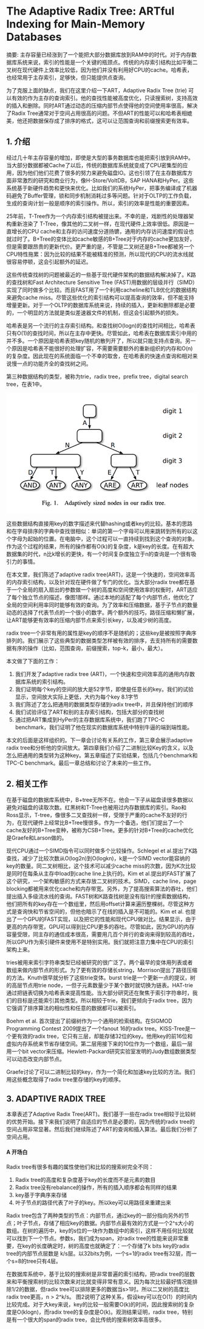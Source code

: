 # The Adaptive Radix Tree: ARTful Indexing for Main-Memory Databases

摘要: 主存容量已经涨到了一个能把大部分数据库放到RAM中的时代。对于内存数据库系统来说，索引的性能是一个关键的瓶颈点。传统的内存索引结构比如平衡二叉树在现代硬件上效率比较低，因为他们并没有利用好CPU的cache。哈希表，也经常用于主存索引，足够快，但只能提供点查询。

为了克服上面的缺点，我们在这里介绍一下ART，Adaptive Radix Tree (trie) 可以有效的作为主存的查询索引。他的查找性能被高度优化，只读搜索树，支持高效的插入和删除。同时ART通过动态的压缩内部节点使得他的空间使用率很高，解决了Radix Tree通常对于空间占用很高的问题。不但ART的性能可以和哈希表相媲美，他还把数据保存成了排序的格式，这可以让范围查询和前缀搜索更有效率。

## 1. 介绍

经过几十年主存容量的增加，即使是大型的事务数据库也能把索引放到RAM中。当大部分数据都被Cache了以后，传统的数据库系统就变成了CPU密集型的应用，因为他们他们花费了很多的努力来避免磁盘IO。这也引领了在主存数据库方面非常激烈的研究和商业行为，像H-Store/VoltDB，SAP HANA和HyPer。这些系统基于新硬件趋势和更快来优化。比如我们的系统HyPer，把事务编译成了机器码避免了Buffer管理，锁和同步机制消耗过多等问题。针对于OLTP的工作负载，生成的查询计划一般是顺序的索引操作。所以，索引的效率是性能的重要因素。

25年前，T-Tree作为一个内存索引结构被提出来。不幸的是，戏剧性的处理器架构重新渲染了 T-Tree，像其他的二叉树一样，在现代硬件上效率很低。原因是一直增长的CPU cache和主存的访问速度分道扬镳，通用的内存访问速度的假设也就过时了。B+Tree的变体比如cache敏感的B+Tree对于内存的cache更加友好，但是需要跟昂贵的更新代价。更严重的是，不管是二叉树还是B+Tree都被另一个CPU特性拖累：因为比较的结果不能被精准的预测，所以现代的CPU的流水线就很容易停顿，这会引起额外的延迟。

这些传统查找树的问题被最近的一些基于现代硬件架构的数据结构解决掉了。K路的查找树和Fast Architecture Sensitive Tree (FAST)用数据的层级并行（SIMD）实现了同时做多个比较。而且FAST用了一个利用cacheline和TLB优化的数据结构来避免cache miss。尽管这些优化的索引结构可以提高查询的效率，但不能支持增量更新。对于一个OLTP的数据库系统来说，持续的插入，更新和删除都是必要的，一个明显的方法就是类似差速器文件的机制，但这会引起额外的损失。

哈希表是另一个流行的主存索引结构。和查找树O(logn)的查找时间相比，哈希表只有O(1)的查找时间，所以在主存中更快。尽管如此，哈希表在数据库索引中用的并不多。一个原因是哈希表把key随机的散列开了，所以就只能支持点查询。另一个原因是哈希表不能很好的处理扩容，不需要需要额外的重新组织的内存和O(n)的复杂度。因此现在的系统面临一个不幸的取舍，在哈希表的快速点查询和相对来说慢一点的功能齐全的查找树之间。

第三种数据结构的类型，被称为trie，radix tree，prefix tree，digital search tree，在表1中。

![](<../.gitbook/assets/image (4).png>)

这些数据结构直接用key的数字描述来代替hashing或者key的比较。基本的思路和在字母排序的字典中查找很相似：单词的第一个字母可以用来跳转到所有的以这个字母为起始的位置。在电脑中，这个过程可以一直持续到找到这个查询的对象。作为这个过程的结果，所有的操作都有O(k)的复杂度，k是key的长度。在有超大数据集的时代，n比k增长的更快，有一个时间复杂度独立于n的查询是一个很有吸引力的事情。

在本文里，我们陈述了adaptive radix tree(ART)，这是一个快速的，空间效率高的内存索引结构，以及针对现在硬件做了专门的优化。当大部分radix tree都在基于一个全局的扇入扇出的参数做一个树的高度和空间使用效率的权衡时，ART适应了每个独立节点的描述，像图1那样。通过本地的适配了每个内部节点，他优化了全局的空间利用率同时能够有效的查询。为了效率和压缩数据，基于子节点的数量动态的选择了代表节点的一个很小的数字。两个额外的技巧，路径压缩和懒扩展，让ART能够更有效率的压缩内部节点来索引长key，以及减少树的高度。

radix tree一个非常有用的属性是key的顺序不是随机的；这些key是被按照字典序排列的。我们展示了这些典型的数据类型怎样被有效的排序，去支持所有的需要数据有序的操作（比如，范围查询，前缀搜索，top-k，最小，最大）。

本文做了下面的工作：

1. 我们开发了adaptive radix tree (ART)，一个快速和空间效率高的通用内存数据库系统的索引结构。
2. 我们证明每个key的空间的放大是52字节，即使是任意长的key。我们的试验显示，空间放大实际上更低，大约为每个key 8.1字节
3. 我们陈述了怎么把通用的数据类型存储到radix tree中，并且保持他们的顺序
4. 我们试验评估了ART和别的主存索引结构，包括大部分的查找树
5. 通过把ART集成到HyPer的主存数据库系统中，我们跑了TPC-C benchmark，我们证明了他在现实的数据库系统中特别牛逼的端到端性能。

本文的后面是这样组织的。下一章会讨论有关系的工作，第三章会展示adaptive radix tree和分析他的空间放大。第四章我们介绍了二进制比较Key的含义，以及怎么把通用的类型转为这种key。第五章描述了实验结果，包括几个benchmark和TPC-C benchmark。最后一章总结和讨论了未来的一些工作。

## 2. 相关工作

在基于磁盘的数据库系统中，B+tree无所不在。他会一下子从磁盘读很多数据以避免对磁盘的读取次数。红黑树和T-Tree也被用过内存数据库的索引。Rao和Ross显示，T-tree，像很多二叉查找树一样，受限于严重的cache不友好的行为，在现代硬件上经常比B+Tree慢很多。作为一个备选，他们们提出了一个cache友好的B+Tree变种，被称为CSB+Tree。更多的针对B+Tree的cache优化是Graefe和Larson做的。

现代CPU通过一个SIMD指令可以同时做多个比较操作。Schlegel et al.提出了K路查找，减少了比较次数从O(log2n)到O(logkn)，k是一个SIMD vector能容纳的key的数量。同二叉树相比，这个技术可以减少cache miss的次数，因为K次比较是同时在每条从主存中load到cache line上执行的。Kim et al.提出的FAST扩展了这个研究，一个架构敏感的方式来存放二叉树的技术。SIMD，cache line，page blocking都被用来优化cache和内存带宽。另外，为了提高搜索算法的吞吐，他们提出插入多级流水线的查询。FAST树和K路查找树是没有指针的搜索数据结构，他们把所有的key存在一个数组里，然后用offset计算来遍历整棵树。尽管这种方式是查询快和节省空间的，但他也暗示了在线的插入是不可能的。Kim et al. 也提出了一个GPU的FAST实现，以及把它的性能和现代CPU做对比。结果显示，由于更高的内存带宽，GPU可以得到比CPU更多的吞吐。尽管如此，因为GPU的内存容量受限，同主存的通信成本很高，需要用几百个并行的查询来得到较高的吞吐，所以GPU作为索引硬件来使用不是特别实用。我们就把注意力集中在CPU的索引架构上来。

tries被用来索引字符串类型已经被研究的很广泛了。两个最早的变体用列表或者数组来做内部节点的形式。为了更有效的存储长string，Morrison提出了路径压缩的方法。Knuth很早就分析了这些trie变体。burst trie是一个更新一点的提议，树的高层节点用trie node，一但子元素数量少于某个数时就切换为链表。HAT-trie通过把链表切换为哈希表来提高性能。当大部分研究还在聚焦于索引字符串时，我们的目标是还能索引其他类型。所以相较于trie，我们更倾向于radix tree，因为它强调了排序算法的相似性和任意的数据都可以被索引。

Boehm et al. 首次提出了前缀树作为一个通用的检索结构。在SIGMOD Programming Contest 2009提出了一个fanout 16的radix tree。KISS-Tree是一个更有效的radix tree，它只有三层，却能存储32位的key。他用key的前16位和虚拟内存系统来节省存储空间。第二层用接下来的10位作为一个数组，最后一层用一个bit vector来压缩。Hewlett-Packard研究实验室发明的Judy数组数据类型可以动态改变内部节点。

Graefe讨论了可以二进制比较的key，作为一个简化和加速key比较的方法。我们用这些概念取得了radix tree里存储的key的顺序。

## 3. ADAPTIVE RADIX TREE

本章表述了Adaptive Radix Tree(ART)。我们基于一些在radix tree相较于比较树的优势开始。接下来我们说明了自适应的节点是必要的，因为传统的radix tree的空间占用非常显著。然后我们继续陈述了ART的查询和插入算法。最后我们分析了空间占用。

#### A 开场白
Radix tree有很多有趣的属性使他们和比较的搜索树完全不同：

1. Radix tree的高度和复杂度基于key的长度而不是元素的数目
2. Radix tree没有rebalance的操作，所有的插入顺序都会有同样的结果
3. key基于字典序来存储
4. 叶子节点的路径代表了叶子的key。所以key可以用路径来重建出来

Radix tree包含了两种类型的节点：内部节点，通过key的一部分指向另外的节点；叶子节点，存储了相应key的数据。内部节点最有效的方式是一个2^s大小的数组。在树的遍历中，key的s位的一块作为数组中的索引，这样不用任何比较就可以找到下一个节点。参数s，我们成为span，对radix tree的性能来说非常重要，在key的长度确定时，树的高度也就确定了：一个存储了k bits key的radix tree的内部节点层数是 k/s层。以32bits为例，一个s=1的radix tree有32层，而一个s=8的tree只有4层。

在数据库系统中，基于比较的搜索树是非常普遍的索引结构，把radix tree的层数来和平衡搜索树的比较次数来对比就变得非常有意义。因为每次比较最好情况能排除1/2的数据，但radix tree可以排除更多的数据当s>1时。所以二叉树的高度比radix tree更高，n > 2^k/s。 图2说明了这种关系，假设key可以在O(1）的时间内比较完成。对于大key来说，key的比较一般需要O(k)的时间，因此搜索树的复杂度是O(klogn)，而radix tree的复杂度是O(k)。观测结果证明，radix tree，特别是有一个很大的span的radix tree，会比传统的搜索树效率高很多。

#### 

